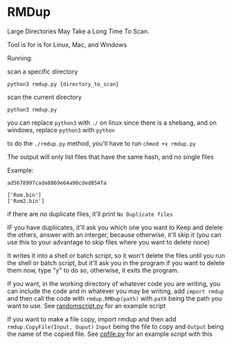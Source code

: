 # RMDup
Large Directories May Take a Long Time To Scan.

Tool is for is for Linux, Mac, and Windows

Running:

scan a specific directory

`python3 rmdup.py {directory_to_scan}`

scan the current directory

`python3 rmdup.py`

you can replace `python3` with `./` on linux since there is a shebang, and on windows, replace `python3` with `python`

to do the `./rmdup.py` method, you'll have to run `chmod +x rmdup.py`

The output will only list files that have the same hash, and no single files

Example:

```
ad5678997cade8869e64a90cded854fa

['Rom.bin']
['Rom2.bin']
```

if there are no duplicate files, it'll print `No Duplicate files`

IF you have dupliicates, it'll ask you which one you want to Keep and delete the others, answer with an interger, because otherwise, it'll skip it (you can use this to your advantage to skip files where you want to delete none)

It writes it into a shell or batch script, so it won't delete the files until you run the shell or batch script, but it'll ask you in the program if you want to delete them now, type "y" to do so, otherwise, it exits the program.

If you want, in the working directory of whatever code you are writing, you can include the code and in whatever you may be writing, add `import rmdup` and then call the code with `rmdup.RMDup(path)` with `path` being the path you want to use. See [randomscript.py](https://github.com/RobiTheGit/RMDup/blob/main/randomscript.py) for an example script

If you want to make a file copy, import rmdup and then add `rmdup.CopyFile(Input, Ouput)` `Input` being the file to copy and `Output` being the name of the copied file.
See [cpfile.py](https://github.com/RobiTheGit/RMDup/blob/main/cpfile.py) for an example script with this
